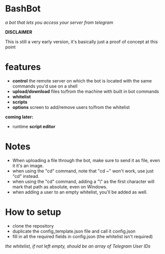 # BashBot
_a bot that lets you access your server from telegram_

**DISCLAIMER**

This is still a very early version, it's basically just a proof of concept at this point

# features

* **control** the remote server on which the bot is located with the same commands you'd use on a shell
* **upload/download** files to/from the machine with built in bot commands
* **whitelist**
* **scripts**
* **options** screen to add/remove users to/from the whitelist

**coming later:**

* runtime **script editor**

# Notes

* When uploading a file through the bot, make sure to send it as file, even it it's an image.
* when using the "cd" command, note that "cd ~" won't work, use just "cd" instead.
* when using the "cd" command, adding a "\\" as the first character will mark that path as absolute, even on Windows.
* when adding a user to an empty whitelist, you'll be added as well.

# How to setup
* clone the repository
* duplicate the config_template.json file and call it config.json
* fill in all the required fields in config.json (the whitelist isn't required)

_the whitelist, if not left empty, should be an array of Telegram User IDs_